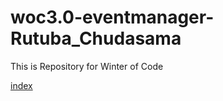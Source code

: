 # woc3.0-eventmanager-Rutuba_Chudasama

This is Repository for Winter of Code 

[index](templates/index.html)

